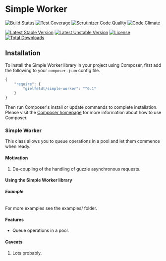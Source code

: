 # Simple Worker

[![Build Status](https://scrutinizer-ci.com/g/gielfeldt/simple-worker/badges/build.png?b=master)][8]
[![Test Coverage](https://codeclimate.com/github/gielfeldt/simple-worker/badges/coverage.svg)][3]
[![Scrutinizer Code Quality](https://scrutinizer-ci.com/g/gielfeldt/simple-worker/badges/quality-score.png?b=master)][7]
[![Code Climate](https://codeclimate.com/github/gielfeldt/simple-worker/badges/gpa.svg)][5]

[![Latest Stable Version](https://poser.pugx.org/gielfeldt/simple-worker/v/stable.svg)][1]
[![Latest Unstable Version](https://poser.pugx.org/gielfeldt/simple-worker/v/unstable.svg)][1]
[![License](https://poser.pugx.org/gielfeldt/simple-worker/license.svg)][4]
[![Total Downloads](https://poser.pugx.org/gielfeldt/simple-worker/downloads.svg)][1]

## Installation

To install the Simple Worker library in your project using Composer, first add the following to your `composer.json`
config file.
```javascript
{
    "require": {
        "gielfeldt/simple-worker": "^0.1"
    }
}
```

Then run Composer's install or update commands to complete installation. Please visit the [Composer homepage][6] for
more information about how to use Composer.

### Simple Worker

This class allows you to queue operations in a pool and let them commence when ready.

#### Motivation

1. De-coupling of the handling of guzzle asynchronous requests.

#### Using the Simple Worker library

##### Example

```php

```

For more examples see the examples/ folder.

#### Features

* Queue operations in a pool.

#### Caveats

1. Lots probably.


[1]:  https://packagist.org/packages/gielfeldt/simple-worker
[2]:  https://circleci.com/gh/gielfeldt/simple-worker
[3]:  https://codeclimate.com/github/gielfeldt/simple-worker/coverage
[4]:  https://github.com/gielfeldt/simple-worker/blob/master/LICENSE.md
[5]:  https://codeclimate.com/github/gielfeldt/simple-worker
[6]:  http://getcomposer.org
[7]:  https://scrutinizer-ci.com/g/gielfeldt/simple-worker/?branch=master
[8]:  https://scrutinizer-ci.com/g/gielfeldt/simple-worker/build-status/master
